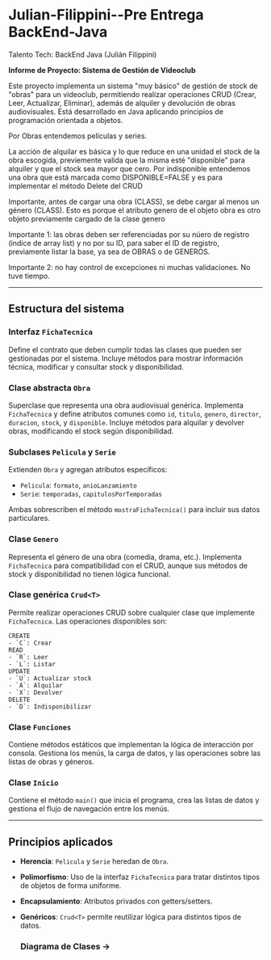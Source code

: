 # Julian-Filippini--Pre Entrega BackEnd-Java
Talento Tech: BackEnd Java (Julián Filippini)

**Informe de Proyecto: Sistema de Gestión de Videoclub**

Este proyecto implementa un sistema "muy básico" de gestión de stock de "obras" para un videoclub, permitiendo realizar operaciones CRUD (Crear, Leer, Actualizar, Eliminar), además de alquiler y devolución de obras audiovisuales. Está desarrollado en Java aplicando principios de programación orientada a objetos.

Por Obras entendemos películas y series.

La acción de alquilar es básica y lo que reduce en una unidad el stock de la obra escogida, previemente valida que la misma esté "disponible" para alquiler y que el stock sea mayor que cero.
Por indisponible entendemos una obra que está marcada como DISPONIBLE=FALSE y es para implementar el método Delete del CRUD

Importante, antes de cargar una obra (CLASS), se debe cargar al menos un género (CLASS). Esto es porque el atributo genero de el objeto obra es otro objeto previamente cargado de la clase genero

Importante 1: las obras deben ser referenciadas por su núero de registro (indice de array list) y no por su ID, para saber el ID de registro, previamente listar la base, ya sea de OBRAS o de GENEROS. 

Importante 2: no hay control de excepciones ni muchas validaciones. No tuve tiempo.

---

## Estructura del sistema

### Interfaz `FichaTecnica`
Define el contrato que deben cumplir todas las clases que pueden ser gestionadas por el sistema. Incluye métodos para mostrar información técnica, modificar y consultar stock y disponibilidad.

### Clase abstracta `Obra`
Superclase que representa una obra audiovisual genérica. Implementa `FichaTecnica` y define atributos comunes como `id`, `titulo`, `genero`, `director`, `duracion`, `stock`, y `disponible`. Incluye métodos para alquilar y devolver obras, modificando el stock según disponibilidad.

### Subclases `Pelicula` y `Serie`
Extienden `Obra` y agregan atributos específicos:
- `Pelicula`: `formato`, `anioLanzamiento`
- `Serie`: `temporadas`, `capitulosPorTemporadas`

Ambas sobrescriben el método `mostraFichaTecnica()` para incluir sus datos particulares.

### Clase `Genero`
Representa el género de una obra (comedia, drama, etc.). Implementa `FichaTecnica` para compatibilidad con el CRUD, aunque sus métodos de stock y disponibilidad no tienen lógica funcional.

### Clase genérica `Crud<T>`
Permite realizar operaciones CRUD sobre cualquier clase que implemente `FichaTecnica`. Las operaciones disponibles son:

    CREATE
    - `C`: Crear
    READ 
    - `R`: Leer
    - `L`: Listar
    UPDATE 
    - `U`: Actualizar stock
    - `A`: Alquilar
    - `X`: Devolver
    DELETE
    - `D`: Indisponibilizar

### Clase `Funciones`
Contiene métodos estáticos que implementan la lógica de interacción por consola. Gestiona los menús, la carga de datos, y las operaciones sobre las listas de obras y géneros.

### Clase `Inicio`
Contiene el método `main()` que inicia el programa, crea las listas de datos y gestiona el flujo de navegación entre los menús.

---

## Principios aplicados

- **Herencia**: `Pelicula` y `Serie` heredan de `Obra`.
- **Polimorfismo**: Uso de la interfaz `FichaTecnica` para tratar distintos tipos de objetos de forma uniforme.
- **Encapsulamiento**: Atributos privados con getters/setters.
- **Genéricos**: `Crud<T>` permite reutilizar lógica para distintos tipos de datos.

  ### Diagrama de Clases -> 
  
